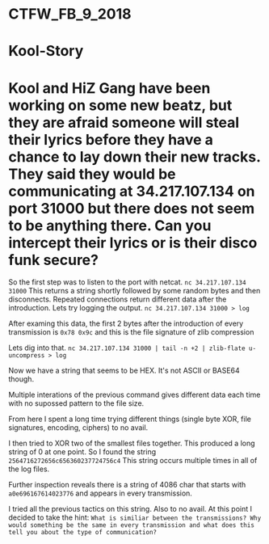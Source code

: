 # CTFW_FB_9_2018

# Kool-Story
Kool and HiZ Gang have been working on some new beatz, but they are afraid someone will steal their lyrics before they have a chance to lay down their new tracks.
They said they would be communicating at 34.217.107.134 on port 31000 but there does not seem to be anything there. 
Can you intercept their lyrics or is their disco funk secure?
================================================================

So the first step was to listen to the port with netcat. 
`nc 34.217.107.134 31000`
This returns a string shortly followed by some random bytes and then disconnects. Repeated connections return different data after the introduction. Lets try logging the output.
`nc 34.217.107.134 31000 > log`

After examing this data, the first 2 bytes after the introduction of every transmission is `0x78 0x9c` and this is the file signature of zlib compression

Lets dig into that.
`nc 34.217.107.134 31000 | tail -n +2 | zlib-flate u-uncompress > log`

Now we have a string that seems to be HEX. It's not ASCII or BASE64 though. 

Multiple interations of the previous command gives different data each time with no supossed pattern to the file size.

From here I spent a long time trying different things (single byte XOR, file signatures, encoding, ciphers) to no avail.

I then tried to XOR two of the smallest files together. This produced a long string of 0 at one point. So I found the string `2564716272656c656360237724756c4` This string occurs multiple times in all of the log files.

Further inspection reveals there is a string of 4086 char that starts with `a0e696167614023776` and appears in every transmission.

I tried all the previous tactics on this string. Also to no avail. At this point I decided to take the hint: 
`What is similiar between the transmissions? Why would something be the same in every transmission and what does this tell you about the type of communication?`
